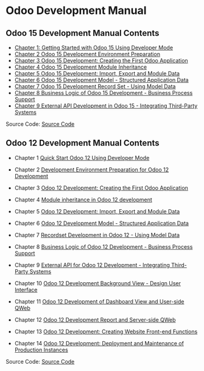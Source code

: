 # Odoo Development Manual



## Odoo 15 Development Manual Contents

* [Chapter 1: Getting Started with Odoo 15 Using Developer Mode](1.md)
* [Chapter 2 Odoo 15 Development Environment Preparation](2.md)
* [Chapter 3 Odoo 15 Development: Creating the First Odoo Application](3.md)
* [Chapter 4 Odoo 15 Development Module Inheritance](4.md)
* [Chapter 5 Odoo 15 Development: Import, Export and Module Data](5.md)
* [Chapter 6 Odoo 15 Development Model - Structured Application Data](6.md)
* [Chapter 7 Odoo 15 Development Record Set - Using Model Data](7.md)
* [Chapter 8 Business Logic of Odoo 15 Development - Business Process Support](8.md)
* [Chapter 9 External API Development in Odoo 15 - Integrating Third-Party Systems](9.md)

Source Code: [Source Code](./source-code/)

## Odoo 12 Development Manual Contents

* Chapter 1 [Quick Start Odoo 12 Using Developer Mode](https://github.com/iTranslateX/odoo-essentials/tree/v12/1.md)

* Chapter 2 [Development Environment Preparation for Odoo 12 Development](https://github.com/iTranslateX/odoo-essentials/tree/v12/2.md)

* Chapter 3 [Odoo 12 Development: Creating the First Odoo Application](https://github.com/iTranslateX/odoo-essentials/tree/v12/3.md)

* Chapter 4 [Module inheritance in Odoo 12 development](https://github.com/iTranslateX/odoo-essentials/tree/v12/4.md)

* Chapter 5 [Odoo 12 Development: Import, Export and Module Data](https://github.com/iTranslateX/odoo-essentials/tree/v12/5.md)

* Chapter 6 [Odoo 12 Development Model - Structured Application Data](https://github.com/iTranslateX/odoo-essentials/tree/v12/6.md)

* Chapter 7 [Recordset Development in Odoo 12 - Using Model Data](https://github.com/iTranslateX/odoo-essentials/tree/v12/7.md)

* Chapter 8 [Business Logic of Odoo 12 Development - Business Process Support](https://github.com/iTranslateX/odoo-essentials/tree/v12/8.md)

* Chapter 9 [External API for Odoo 12 Development - Integrating Third-Party Systems](https://github.com/iTranslateX/odoo-essentials/tree/v12/9.md)

* Chapter 10 [Odoo 12 Development Background View - Design User Interface](https://github.com/iTranslateX/odoo-essentials/tree/v12/10.md)

* Chapter 11 [Odoo 12 Development of Dashboard View and User-side QWeb](https://github.com/iTranslateX/odoo-essentials/tree/v12/11.md)

* Chapter 12 [Odoo 12 Development Report and Server-side QWeb](https://github.com/iTranslateX/odoo-essentials/tree/v12/12.md)

* Chapter 13 [Odoo 12 Development: Creating Website Front-end Functions](https://github.com/iTranslateX/odoo-essentials/tree/v12/13.md)

* Chapter 14 [Odoo 12 Development: Deployment and Maintenance of Production Instances](https://github.com/iTranslateX/odoo-essentials/tree/v12/14.md)

Source Code: [Source Code](https://github.com/iTranslateX/odoo-essentials/tree/v12/source-code)
